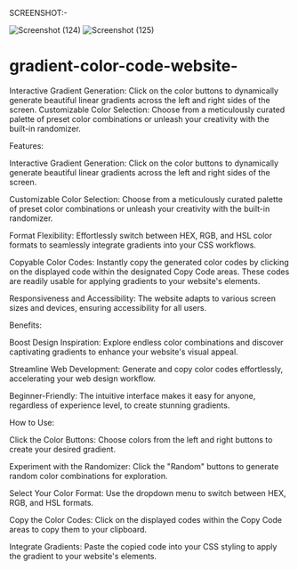 SCREENSHOT:-

![Screenshot (124)](https://github.com/ItsAnurag27/gradient-color-code-website-/assets/140192020/07691842-6d48-4cee-b43b-976a2d94b08a)
![Screenshot (125)](https://github.com/ItsAnurag27/gradient-color-code-website-/assets/140192020/ec1773a0-a02a-4d33-9f51-e6dc2fde8878)

# gradient-color-code-website-
Interactive Gradient Generation: Click on the color buttons to dynamically generate beautiful linear gradients across the left and right sides of the screen. Customizable Color Selection: Choose from a meticulously curated palette of preset color combinations or unleash your creativity with the built-in randomizer.

Features:

Interactive Gradient Generation: Click on the color buttons to dynamically generate beautiful linear gradients across the left and right sides of the screen.

Customizable Color Selection: Choose from a meticulously curated palette of preset color combinations or unleash your creativity with the built-in randomizer.

Format Flexibility: Effortlessly switch between HEX, RGB, and HSL color formats to seamlessly integrate gradients into your CSS workflows.

Copyable Color Codes: Instantly copy the generated color codes by clicking on the displayed code within the designated Copy Code areas. These codes are readily usable for applying gradients to your website's elements.

Responsiveness and Accessibility: The website adapts to various screen sizes and devices, ensuring accessibility for all users.

Benefits:

Boost Design Inspiration: Explore endless color combinations and discover captivating gradients to enhance your website's visual appeal.

Streamline Web Development: Generate and copy color codes effortlessly, accelerating your web design workflow.

Beginner-Friendly: The intuitive interface makes it easy for anyone, regardless of experience level, to create stunning gradients.

How to Use:

Click the Color Buttons: Choose colors from the left and right buttons to create your desired gradient.

Experiment with the Randomizer: Click the "Random" buttons to generate random color combinations for exploration.

Select Your Color Format: Use the dropdown menu to switch between HEX, RGB, and HSL formats.

Copy the Color Codes: Click on the displayed codes within the Copy Code areas to copy them to your clipboard.

Integrate Gradients: Paste the copied code into your CSS styling to apply the gradient to your website's elements.
